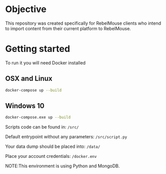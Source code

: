 # Objective

This repository was created specifically for RebelMouse clients who intend to import content from their current platform to RebelMouse.



# Getting started
To run it you will need Docker installed
## OSX and Linux

```bash
docker-compose up --build
```

## Windows 10

```bash
docker-compose.exe up --build
```
Scripts code can be found in: `/src/`

Default entrypoint without any parameters: `/src/script.py`

Your data dump should be placed into: `/data/`

Place your account credentials: `/docker.env`

NOTE:This environment is using Python and MongoDB.
